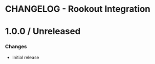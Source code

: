 # CHANGELOG - Rookout Integration

1.0.0 / Unreleased
==================
### Changes

* Initial release
